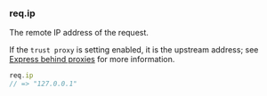 <h3 id='req.ip'>req.ip</h3>

The remote IP address of the request.

If the `trust proxy` is setting enabled, it is the upstream address;
see [Express behind proxies](/guide/behind-proxies.html) for more information.

```js
req.ip
// => "127.0.0.1"
```
